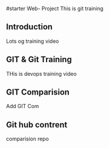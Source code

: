 #starter Web- Project
This is git training

## Introduction
Lots og training video

## GIT & Git Training

THis is devops training video
## GIT Comparision
Add GIT Com


## Git hub contrent
comparision repo
